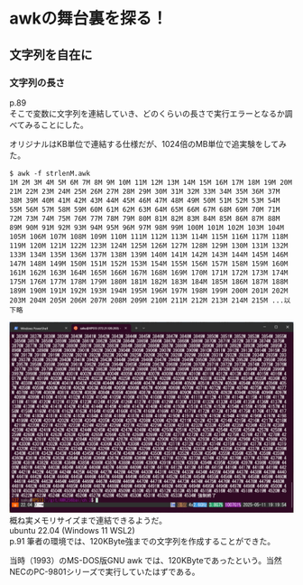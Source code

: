  # awkの舞台裏を探る！
 ## 文字列を自在に
 ### 文字列の長さ
 p.89  
 そこで変数に文字列を連結していき、どのくらいの長さで実行エラーとなるか調べてみることにした。  
   
オリジナルはKB単位で連結する仕様だが、1024倍のMB単位で追実験をしてみた。
 ```
 $ awk -f strlenM.awk
1M 2M 3M 4M 5M 6M 7M 8M 9M 10M 11M 12M 13M 14M 15M 16M 17M 18M 19M 20M 21M 22M 23M 24M 25M 26M 27M 28M 29M 30M 31M 32M 33M 34M 35M 36M 37M 38M 39M 40M 41M 42M 43M 44M 45M 46M 47M 48M 49M 50M 51M 52M 53M 54M 55M 56M 57M 58M 59M 60M 61M 62M 63M 64M 65M 66M 67M 68M 69M 70M 71M 72M 73M 74M 75M 76M 77M 78M 79M 80M 81M 82M 83M 84M 85M 86M 87M 88M 89M 90M 91M 92M 93M 94M 95M 96M 97M 98M 99M 100M 101M 102M 103M 104M 105M 106M 107M 108M 109M 110M 111M 112M 113M 114M 115M 116M 117M 118M 119M 120M 121M 122M 123M 124M 125M 126M 127M 128M 129M 130M 131M 132M 133M 134M 135M 136M 137M 138M 139M 140M 141M 142M 143M 144M 145M 146M 147M 148M 149M 150M 151M 152M 153M 154M 155M 156M 157M 158M 159M 160M 161M 162M 163M 164M 165M 166M 167M 168M 169M 170M 171M 172M 173M 174M 175M 176M 177M 178M 179M 180M 181M 182M 183M 184M 185M 186M 187M 188M 189M 190M 191M 192M 193M 194M 195M 196M 197M 198M 199M 200M 201M 202M 203M 204M 205M 206M 207M 208M 209M 210M 211M 212M 213M 214M 215M ...以下略
 ```
 ![str](strlen.png)  
 概ね実メモリサイズまで連結できるようだ。  
 ubuntu 22.04 (Windows 11 WSL2)  
p.91
筆者の環境では、120KByte強までの文字列を作成することができた。  

当時（1993）のMS-DOS版GNU awk では、120KByteであったという。当然NECのPC-9801シリーズで実行していたはずである。